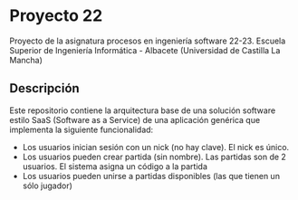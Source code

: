 # Proyecto 22
Proyecto de la asignatura procesos en ingeniería software 22-23.
Escuela Superior de Ingeniería Informática - Albacete (Universidad de Castilla La Mancha)

## Descripción
Este repositorio contiene la arquitectura base de una solución software estilo SaaS (Software as a Service) de una aplicación genérica que implementa la siguiente funcionalidad:

- Los usuarios inician sesión con un nick (no hay clave). El nick es único.
- Los usuarios pueden crear partida (sin nombre). Las partidas son de 2 usuarios. El sistema asigna un código a la partida
- Los usuarios pueden unirse a partidas disponibles (las que tienen un sólo jugador)




